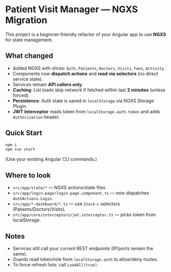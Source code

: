 # Patient Visit Manager — NGXS Migration

This project is a beginner-friendly refactor of your Angular app to use **NGXS** for state management.

## What changed
- Added NGXS with slices: `Auth`, `Patients`, `Doctors`, `Visits`, `Fees`, `Activity`.
- Components now **dispatch actions** and **read via selectors** (no direct service state).
- Services remain **API callers only**.
- **Caching**: List loads skip network if fetched within last **2 minutes** (unless forced).
- **Persistence**: Auth state is saved in `localStorage` via NGXS Storage Plugin.
- **JWT Interceptor** reads token from `localStorage.auth.token` and adds `Authorization` header.

## Quick Start
```bash
npm i
npm run start
```
(Use your existing Angular CLI commands.)

## Where to look
- `src/app/state/*` — NGXS actions/state files.
- `src/app/login-page/login-page.component.ts` — now dispatches `AuthActions.Login`.
- `src/app/*-dashboard/*.ts` — use `Store` + selectors (Patients/Doctors/Visits).
- `src/app/core/interceptors/jwt.interceptor.ts` — picks token from localStorage.

## Notes
- Services still call your current REST endpoints (IP/ports remain the same).
- Guards read token/role from `localStorage.auth` to allow/deny routes.
- To force refresh lists: call `LoadAll(true)`.

